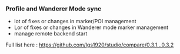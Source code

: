 ### Profile and Wanderer Mode sync
- lot of fixes or changes in marker/POI management
- Lor of fixes or changes in Wanderer mode marker management
- manage remote backend start


Full list here : https://github.com/lgs1920/studio/compare/0.3.1...0.3.2